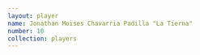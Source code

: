 ```yaml
---
layout: player
name: Jonathan Moises Chavarria Padilla "La Tierna"
number: 10
collection: players
---
```

